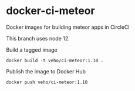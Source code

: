 # docker-ci-meteor
Docker images for building meteor apps in CircleCI

This branch uses node 12.

Build a tagged image
```
docker build -t veho/ci-meteor:1.10 .
```

Publish the image to Docker Hub
```
docker push veho/ci-meteor:1.10
```